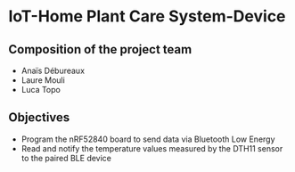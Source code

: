 # IoT-Home Plant Care System-Device

## Composition of the project team

  * Anaïs Débureaux
  * Laure Mouli
  * Luca Topo
  
## Objectives

  * Program the nRF52840 board to send data via Bluetooth Low Energy
  * Read and notify the temperature values measured by the DTH11 sensor to the paired BLE device
